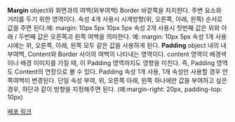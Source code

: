 __Margin__
   object와 화면과의 여백(외부여백) Border 바깥쪽을 차지한다. 주변 요소와 거리를 두기 위한 영역이다. 
속성 4개 사용시 시계방향(위, 오른쪽, 아래, 왼쪽) 순서로 값을 주면 된다.예: margin: 10px 5px 10px 5px 
속성 2개 사용시 첫번째 값은 위와 아래 / 두번째 값은 오른쪽괴 왼쪽 여백을 의미한다. 예: margin: 10px 5px
속성 1개 사용시에는 위, 오른쪽, 아래, 왼쪽 모두 같은 값을 사용하게 된다.
__Padding__
object 내의 내부여백, Content와 Border 사이의 여백의 나타내는 영역이다. content 영역이 배경색이나 배경 이미지를 가질 때, 이 Padding 영역까지도 영향을 미친다. 즉, Padding 영역도 Content의 연장으로 볼 수 있다.
Padding 속성 1개 사용, 1개 속성만 사용할 경우 안쪽여백이 변경된다. 
단일 속성 부여, 위, 오른쪽 아래, 왼쪽 하나에만 값을 부여하고 싶은 경우, 하단과 같이 방향을 지정해주면 된다. (예:margin-right: 20px, padding-top: 10px)


[배포 링크](https://dynamic-smakager-bb5deb.netlify.app/)